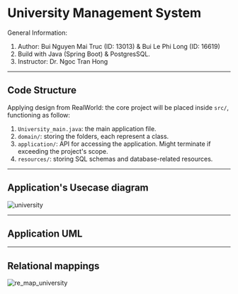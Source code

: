 # University Management System
General Information:

1. Author: Bui Nguyen Mai Truc (ID: 13013) & Bui Le Phi Long (ID: 16619)  
2. Build with Java (Spring Boot) & PostgresSQL.
3. Instructor: Dr. Ngoc Tran Hong

---
## Code Structure

Applying design from RealWorld: the core project will be placed inside `src/`, functioning as follow:
1. `University_main.java`: the main application file.
2. `domain/`: storing the folders, each represent a class. 
3. `application/`: API for accessing the application. Might terminate if exceeding the project's scope.
4. `resources/`: storing SQL schemas and database-related resources.

---
## Application's Usecase diagram
![university](https://user-images.githubusercontent.com/80462415/143801829-f51dcf8c-fcb8-489f-bb8f-3e96fadd40d1.png)


---
## Application UML
---
## Relational mappings
![re_map_university](https://user-images.githubusercontent.com/80462415/143801953-a6a76720-ffdd-446b-924e-0883ca6a7b32.png)

